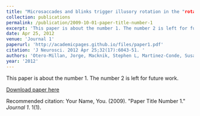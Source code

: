 ```yaml
---
title: "Microsaccades and blinks trigger illusory rotation in the "rotating snakes" illusion."
collection: publications
permalink: /publication/2009-10-01-paper-title-number-1
excerpt: 'This paper is about the number 1. The number 2 is left for future work.'
date: Apr 25, 2012
venue: 'Journal 1'
paperurl: 'http://academicpages.github.io/files/paper1.pdf'
citation: 'J Neurosci. 2012 Apr 25;32(17):6043-51. '
authors: 'Otero-Millan, Jorge, Macknik, Stephen L, Martinez-Conde, Susana'
year: '2012'
---
```

This paper is about the number 1. The number 2 is left for future work.

[Download paper here](http://academicpages.github.io/files/paper1.pdf)

Recommended citation: Your Name, You. (2009). "Paper Title Number 1." <i>Journal 1</i>. 1(1).
